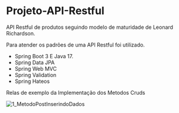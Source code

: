 # Projeto-API-Restful
API Restful de produtos seguindo modelo de  maturidade de Leonard Richardson.

Para atender os padrões de uma API Restful foi utilizado.
- Spring Boot 3 E Java 17.
- Spring Data JPA
- Spring Web MVC
- Spring Validation
- Spring Hateos

Relas de exemplo da Implementação dos Metodos Cruds

![1_MetodoPostInserindoDados](https://github.com/thiagolucenasantos/Projeto-API-Restful/assets/77245516/a9de53fa-0836-4449-b717-01c576d86b6e)
